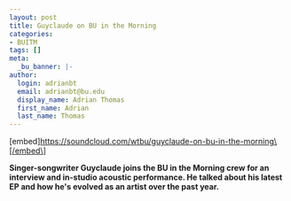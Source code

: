 ```yaml
---
layout: post
title: Guyclaude on BU in the Morning
categories:
- BUITM
tags: []
meta:
  _bu_banner: |-
author:
  login: adrianbt
  email: adrianbt@bu.edu
  display_name: Adrian Thomas
  first_name: Adrian
  last_name: Thomas
---
```

\[embed\]https://soundcloud.com/wtbu/guyclaude-on-bu-in-the-morning\[/embed\]

**Singer-songwriter Guyclaude joins the BU in the Morning crew for an interview and in-studio acoustic performance. He talked about his latest EP and how he's evolved as an artist over the past year.**